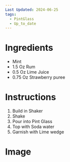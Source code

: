 ```yaml
---
Last Updated: 2024-06-25
tags:
  - PintGlass
  - Up_to_date
---
```


# Ingredients
- Mint
- 1.5 Oz Rum 
- 0.5 Oz Lime Juice
- 0.75 Oz Strawberry puree



# Instructions
1. Build in Shaker
2. Shake
3. Pour into Pint Glass
4. Top with Soda water
5. Garnish with Lime wedge

# Image
